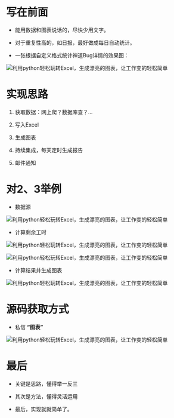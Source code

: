 # 写在前面

* 能用数据和图表说话的，尽快少用文字。

* 对于重复性高的，如日报，最好做成每日自动统计。

* 一张根据自定义格式统计禅道Bug详情的效果图：

![利用python轻松玩转Excel，生成漂亮的图表，让工作变的轻松简单](http://p1.pstatp.com/large/pgc-image/152092044471769f9447496)

# 实现思路

1.  获取数据：网上爬？数据库查？...

2.  写入Excel

3.  生成图表

4.  持续集成，每天定时生成报告

5.  邮件通知

# 对2、3举例

* 数据源

![利用python轻松玩转Excel，生成漂亮的图表，让工作变的轻松简单](http://p9.pstatp.com/large/pgc-image/15209205637086fbcf0f393)

* 计算剩余工时

![利用python轻松玩转Excel，生成漂亮的图表，让工作变的轻松简单](http://p9.pstatp.com/large/pgc-image/15209205909753761ec72ec)

![利用python轻松玩转Excel，生成漂亮的图表，让工作变的轻松简单](http://p3.pstatp.com/large/pgc-image/15209205936708918369c51)

* 计算结果并生成图表

![利用python轻松玩转Excel，生成漂亮的图表，让工作变的轻松简单](http://p3.pstatp.com/large/pgc-image/1520920709393fd38176dd1)

# 源码获取方式

* 私信 **“图表”**

![利用python轻松玩转Excel，生成漂亮的图表，让工作变的轻松简单](http://p3.pstatp.com/large/pgc-image/152125360225703a8c025bf)

# 最后

* 关键是思路，懂得举一反三

* 其次是方法，懂得灵活运用

* 最后，实现就就简单了。

